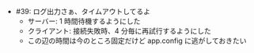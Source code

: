 * #39: ログ出力さぁ、タイムアウトしてるよ
    * サーバー: 1 時間待機するようにした
    * クライアント: 接続失敗時、4 分毎に再試行するようにした
    * この辺の時間は今のところ固定だけど app.config に逃がしておきたい
